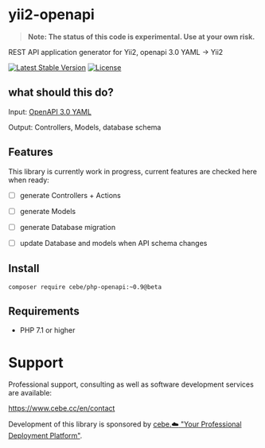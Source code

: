 # yii2-openapi

> **Note: The status of this code is experimental. Use at your own risk.**

REST API application generator for Yii2, openapi 3.0 YAML -> Yii2

[![Latest Stable Version](https://poser.pugx.org/cebe/yii2-openapi/v/stable)](https://packagist.org/packages/cebe/yii2-openapi)
[![License](https://poser.pugx.org/cebe/yii2-openapi/license)](https://packagist.org/packages/cebe/yii2-openapi)

## what should this do?

Input: [OpenAPI 3.0 YAML](https://github.com/OAI/OpenAPI-Specification#the-openapi-specification)

Output: Controllers, Models, database schema

## Features

This library is currently work in progress, current features are checked here when ready:

- [ ] generate Controllers + Actions
- [ ] generate Models
- [ ] generate Database migration

- [ ] update Database and models when API schema changes

## Install

    composer require cebe/php-openapi:~0.9@beta

## Requirements

- PHP 7.1 or higher


# Support

Professional support, consulting as well as software development services are available:

https://www.cebe.cc/en/contact

Development of this library is sponsored by [cebe.:cloud: "Your Professional Deployment Platform"](https://cebe.cloud).
